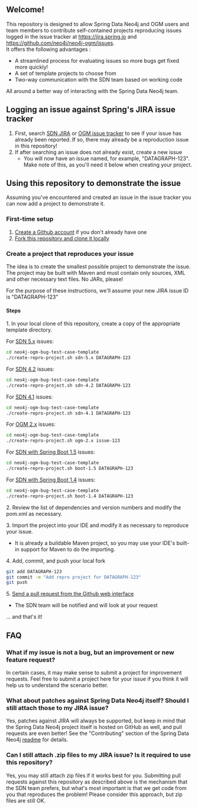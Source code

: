 ## Welcome!

This repository is designed to allow Spring Data Neo4j and OGM users and team members to contribute self-contained projects
reproducing issues logged in the issue tracker at https://jira.spring.io and https://github.com/neo4j/neo4j-ogm/issues.  
It offers the following advantages :

* A streamlined process for evaluating issues so more bugs get fixed more quickly!
* A set of template projects to choose from
* Two-way communication with the SDN team based on working code

All around a better way of interacting with the Spring Data Neo4j team.

## Logging an issue against Spring's JIRA issue tracker

1. First, search [SDN JIRA](https://jira.spring.io/browse/DATAGRAPH) 
   or [OGM issue tracker](https://github.com/neo4j/neo4j-ogm/issues) to see if your issue has already
   been reported. If so, there may already be a reproduction issue in this repository!
1. If after searching an issue does not already exist, create a new issue
    * You will now have an issue named, for example, "DATAGRAPH-123".  Make note of this, as you'll need it
      below when creating your project.

## Using this repository to demonstrate the issue

Assuming you've encountered and created an issue in the issue tracker you can now add a
project to demonstrate it.

### First-time setup

1. [Create a Github account](https://github.com/signup/free) if you don't already have one
1. [Fork this repository and clone it locally](http://help.github.com/fork-a-repo/)

### Create a project that reproduces your issue

The idea is to create the smallest possible project to demonstrate the issue. The project may be built
with Maven and must contain only sources, XML and other necessary text files. No JARs, please!

For the purpose of these instructions, we'll assume your new JIRA issue ID is "DATAGRAPH-123"

#### Steps

1\. In your local clone of this repository, create a copy of the appropriate template directory.

For [SDN 5.x](https://github.com/neo4j-examples/neo4j-sdn-ogm-issue-report-template/tree/master/sdn-5.x) issues:

```bash
cd neo4j-ogm-bug-test-case-template
./create-repro-project.sh sdn-5.x DATAGRAPH-123
```

For [SDN 4.2](https://github.com/neo4j-examples/neo4j-sdn-ogm-issue-report-template/tree/master/sdn-4.2) issues:

```bash
cd neo4j-ogm-bug-test-case-template
./create-repro-project.sh sdn-4.2 DATAGRAPH-123
```

For [SDN 4.1](https://github.com/neo4j-examples/neo4j-sdn-ogm-issue-report-template/tree/master/sdn-4.1) issues:

```bash
cd neo4j-ogm-bug-test-case-template
./create-repro-project.sh sdn-4.1 DATAGRAPH-123
```

For [OGM 2.x](https://github.com/neo4j-examples/neo4j-sdn-ogm-issue-report-template/tree/master/ogm-2.x) issues:

```bash
cd neo4j-ogm-bug-test-case-template
./create-repro-project.sh ogm-2.x issue-123
```

For [SDN with Spring Boot 1.5](https://github.com/neo4j-examples/neo4j-sdn-ogm-issue-report-template/tree/master/boot-1.5) issues:

```bash
cd neo4j-ogm-bug-test-case-template
./create-repro-project.sh boot-1.5 DATAGRAPH-123
```

For [SDN with Spring Boot 1.4](https://github.com/neo4j-examples/neo4j-sdn-ogm-issue-report-template/tree/master/boot-1.4) issues:

```bash
cd neo4j-ogm-bug-test-case-template
./create-repro-project.sh boot-1.4 DATAGRAPH-123
```

2\. Review the list of dependencies and version numbers and modify the pom.xml as necessary.

3\. Import the project into your IDE and modify it as necessary to reproduce your issue.

* It is already a buildable Maven project, so you may use your IDE's built-in support for Maven to do
  the importing.

4\. Add, commit, and push your local fork

```bash
git add DATAGRAPH-123
git commit -m "Add repro project for DATAGRAPH-123"
git push
```

5\. [Send a pull request from the Github web interface](http://help.github.com/send-pull-requests/)

* The SDN team will be notified and will look at your request

... and that's it!

## FAQ

### What if my issue is not a bug, but an improvement or new feature request?

In certain cases, it may make sense to submit a project for improvement requests.  Feel free to submit a project
here for your issue if you think it will help us to understand the scenario better.

### What about patches against Spring Data Neo4j itself? Should I still attach those to my JIRA issue?

Yes, patches against JIRA will always be supported, but keep in mind that the Spring Data Neo4j project itself
is hosted on GitHub as well, and pull requests are even better! See the "Contributing" section of the Spring
Data Neo4j [readme](https://github.com/spring-projects/spring-data-neo4j#contributing-to-spring-data-neo4j) for details.

### Can I still attach .zip files to my JIRA issue?  Is it required to use this repository?

Yes, you may still attach zip files if it works best for you.  Submitting pull requests against this repository
as described above is the mechanism that the SDN team prefers, but what's most important is that we get code
from you that reproduces the problem!  Please consider this approach, but zip files are still OK.
